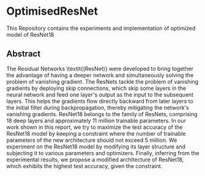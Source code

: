 # OptimisedResNet
This Repository contains the experiments and implementation of optimized model of ResNet18
## Abstract
The Residual Networks \textit{(ResNet)} were developed to bring together the advantage of having a deeper network and simultaneously solving the problem of vanishing gradient. The ResNets tackle the problem of vanishing gradients by deploying skip connections, which skip some layers in the neural network and feed one layer's output as the input to the subsequent layers. This helps the gradients flow directly backward from later layers to the initial filter during backpropagation, thereby mitigating the network's vanishing gradients. ResNet18 belongs to the family of ResNets, comprising 18 deep layers and approximately 11 million trainable parameters. In our work shown in this report, we try to maximize the test accuracy of the ResNet18 model by keeping a constraint where the number of trainable parameters of the new architecture should not exceed 5 million. We experiment on the ResNet18 model by modifying its layer structure and subjecting it to various parameters and optimizers. Finally, inferring from the experimental results, we propose a modified architecture of ResNet18, which exhibits the highest test accuracy,  given the constraint.
